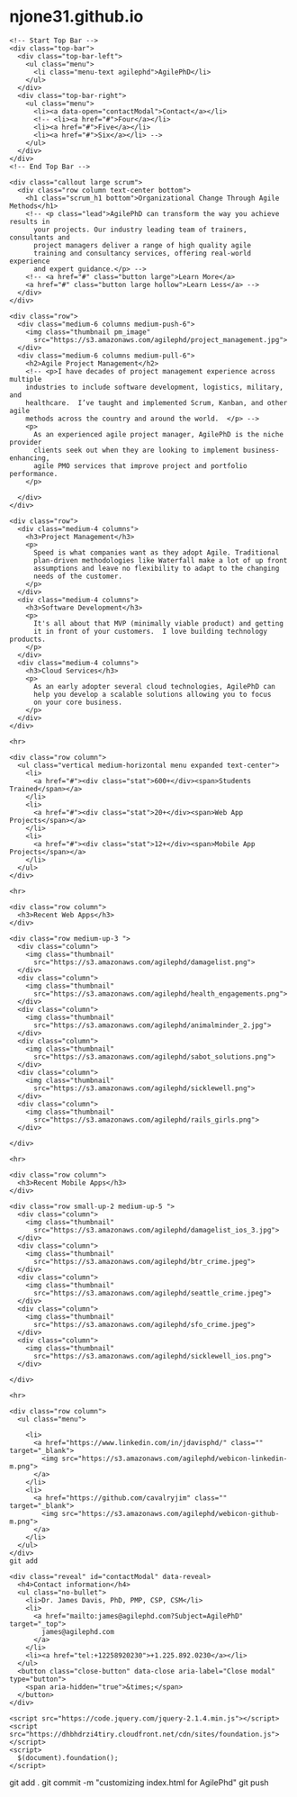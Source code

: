 # njone31.github.io
<!doctype html>
<html class="no-js" lang="en">
  <head>
    <meta charset="utf-8" />
    <meta name="viewport" content="width=device-width, initial-scale=1.0" />
    <title>AgilePhD | Welcome</title>
    <link rel="stylesheet" 
      href="https://dhbhdrzi4tiry.cloudfront.net/cdn/sites/foundation.min.css">
    <link rel="stylesheet" href="https://s3.amazonaws.com/agilephd/styles/main.css">
    <link href="https://fonts.googleapis.com/css?family=Montserrat" rel="stylesheet">
  </head>
  <body>
    
    <!-- Start Top Bar -->
    <div class="top-bar">
      <div class="top-bar-left">
        <ul class="menu">
          <li class="menu-text agilephd">AgilePhD</li>
        </ul>
      </div>
      <div class="top-bar-right">
        <ul class="menu">
          <li><a data-open="contactModal">Contact</a></li>
          <!-- <li><a href="#">Four</a></li>
          <li><a href="#">Five</a></li>
          <li><a href="#">Six</a></li> -->
        </ul>
      </div>
    </div>
    <!-- End Top Bar -->

    <div class="callout large scrum">
      <div class="row column text-center bottom">
        <h1 class="scrum_h1 bottom">Organizational Change Through Agile Methods</h1>
        <!-- <p class="lead">AgilePhD can transform the way you achieve results in 
          your projects. Our industry leading team of trainers, consultants and 
          project managers deliver a range of high quality agile 
          training and consultancy services, offering real-world experience 
          and expert guidance.</p> -->
        <!-- <a href="#" class="button large">Learn More</a>
        <a href="#" class="button large hollow">Learn Less</a> -->
      </div>
    </div>
    
    <div class="row">
      <div class="medium-6 columns medium-push-6">
        <img class="thumbnail pm_image" 
          src="https://s3.amazonaws.com/agilephd/project_management.jpg">
      </div>
      <div class="medium-6 columns medium-pull-6">
        <h2>Agile Project Management</h2>
        <!-- <p>I have decades of project management experience across multiple 
        industries to include software development, logistics, military, and 
        healthcare.  I’ve taught and implemented Scrum, Kanban, and other agile 
        methods across the country and around the world.  </p> -->
        <p>
          As an experienced agile project manager, AgilePhD is the niche provider 
          clients seek out when they are looking to implement business-enhancing, 
          agile PMO services that improve project and portfolio performance.
        </p>

      </div>
    </div>

    <div class="row">
      <div class="medium-4 columns">
        <h3>Project Management</h3>
        <p>
          Speed is what companies want as they adopt Agile. Traditional 
          plan-driven methodologies like Waterfall make a lot of up front 
          assumptions and leave no flexibility to adapt to the changing 
          needs of the customer.
        </p>
      </div>
      <div class="medium-4 columns">
        <h3>Software Development</h3>
        <p>
          It's all about that MVP (minimally viable product) and getting 
          it in front of your customers.  I love building technology products.  
        </p>
      </div>
      <div class="medium-4 columns">
        <h3>Cloud Services</h3>
        <p>
          As an early adopter several cloud technologies, AgilePhD can 
          help you develop a scalable solutions allowing you to focus 
          on your core business.
        </p>
      </div>
    </div>

    <hr>

    <div class="row column">
      <ul class="vertical medium-horizontal menu expanded text-center">
        <li>
          <a href="#"><div class="stat">600+</div><span>Students Trained</span></a>
        </li>
        <li>
          <a href="#"><div class="stat">20+</div><span>Web App Projects</span></a>
        </li>
        <li>
          <a href="#"><div class="stat">12+</div><span>Mobile App Projects</span></a>
        </li>
      </ul>
    </div>

    <hr>

    <div class="row column">
      <h3>Recent Web Apps</h3>
    </div>

    <div class="row medium-up-3 ">
      <div class="column">
        <img class="thumbnail" 
          src="https://s3.amazonaws.com/agilephd/damagelist.png">
      </div>
      <div class="column">
        <img class="thumbnail" 
          src="https://s3.amazonaws.com/agilephd/health_engagements.png">
      </div>
      <div class="column">
        <img class="thumbnail" 
          src="https://s3.amazonaws.com/agilephd/animalminder_2.jpg">
      </div>
      <div class="column">
        <img class="thumbnail" 
          src="https://s3.amazonaws.com/agilephd/sabot_solutions.png">
      </div>
      <div class="column">
        <img class="thumbnail" 
          src="https://s3.amazonaws.com/agilephd/sicklewell.png">
      </div>
      <div class="column">
        <img class="thumbnail" 
          src="https://s3.amazonaws.com/agilephd/rails_girls.png">
      </div>
      
    </div>
    
    <hr>

    <div class="row column">
      <h3>Recent Mobile Apps</h3>
    </div>

    <div class="row small-up-2 medium-up-5 ">
      <div class="column">
        <img class="thumbnail" 
          src="https://s3.amazonaws.com/agilephd/damagelist_ios_3.jpg">
      </div>
      <div class="column">
        <img class="thumbnail" 
          src="https://s3.amazonaws.com/agilephd/btr_crime.jpeg">
      </div>
      <div class="column">
        <img class="thumbnail" 
          src="https://s3.amazonaws.com/agilephd/seattle_crime.jpeg">
      </div>
      <div class="column">
        <img class="thumbnail" 
          src="https://s3.amazonaws.com/agilephd/sfo_crime.jpeg">
      </div>
      <div class="column">
        <img class="thumbnail" 
          src="https://s3.amazonaws.com/agilephd/sicklewell_ios.png">
      </div>
      
    </div>

    <hr>

    <div class="row column">
      <ul class="menu">
        
        <li>
          <a href="https://www.linkedin.com/in/jdavisphd/" class="" target="_blank">
            <img src="https://s3.amazonaws.com/agilephd/webicon-linkedin-m.png">
          </a>
        </li>
        <li>
          <a href="https://github.com/cavalryjim" class="" target="_blank">
            <img src="https://s3.amazonaws.com/agilephd/webicon-github-m.png">
          </a>
        </li>
      </ul>
    </div>
    git add
    
    <div class="reveal" id="contactModal" data-reveal>
      <h4>Contact information</h4>
      <ul class="no-bullet">
        <li>Dr. James Davis, PhD, PMP, CSP, CSM</li>
        <li>
          <a href="mailto:james@agilephd.com?Subject=AgilePhD" target="_top">
            james@agilephd.com
          </a>
        </li>
        <li><a href="tel:+12258920230">+1.225.892.0230</a></li>
      </ul>
      <button class="close-button" data-close aria-label="Close modal" type="button">
        <span aria-hidden="true">&times;</span>
      </button>
    </div>
    
    <script src="https://code.jquery.com/jquery-2.1.4.min.js"></script>
    <script src="https://dhbhdrzi4tiry.cloudfront.net/cdn/sites/foundation.js"></script>
    <script>
      $(document).foundation();
    </script>
  </body>
</html>
git add . 
git commit -m "customizing index.html for AgilePhd"
git push
